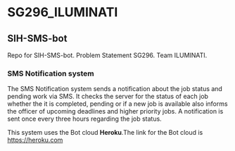 # SG296_ILUMINATI
## SIH-SMS-bot

Repo for SIH-SMS-bot. Problem Statement SG296. Team ILUMINATI.

### SMS Notification system
The SMS Notification system sends a notification about the job status and pending work via SMS. It checks the server for the status of each job whether the it is completed, pending or if a new job is available also informs the officer of upcoming deadlines and higher priority jobs. A notification is sent once every three hours regarding the job status. 

This system uses the Bot cloud **Heroku**.The link for the Bot cloud is https://heroku.com
